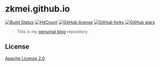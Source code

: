 # zkmei.github.io

[![Build Status](https://secure.travis-ci.org/zkmei/zkmei.github.io.svg)](https://travis-ci.org/zkmei/zkmei.github.io) [![HitCount](http://hits.dwyl.io/zkmei/zkmei.github.io.svg)](http://hits.dwyl.io/zkmei/zkmei.github.io) [![GitHub license](https://img.shields.io/github/license/zkmei/zkmei.github.io.svg)](https://github.com/zkmei/zkmei.github.io/blob/hexo/LICENSE) [![GitHub forks](https://img.shields.io/github/forks/zkmei/zkmei.github.io.svg)](https://github.com/zkmei/zkmei.github.io/network) [![GitHub stars](https://img.shields.io/github/stars/zkmei/zkmei.github.io.svg)](https://github.com/zkmei/zkmei.github.io/stargazers)

> This is my [personal blog](https://zkmei.github.io/) repository.

## License

[Apache License 2.0](http://www.apache.org/licenses/LICENSE-2.0)
